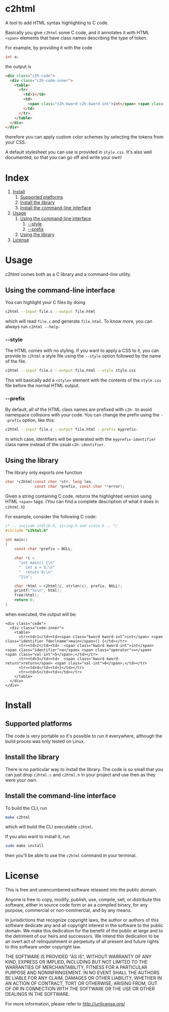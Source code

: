 # c2html
A tool to add HTML syntax highlighting to C code.

Basically you give `c2html` some C code, and it annotates it with HTML `<span>` elements that have class names describing the type of token. 

For example, by providing it with the code
```c
int a;
```
the output is
```html
<div class="c2h-code">
  <div class="c2h-code-inner">
    <table>
      <tr>
        <td>1</td>
        <td>
          <span class="c2h-kword c2h-kword-int">int</span> <span class="c2h-identifier">a</span>;
        </td>
      </tr>
    </table>
  </div>
</div>
```
therefore you can apply custom color schemes by selecting the tokens from your CSS. 

A default stylesheet you can use is provided in `style.css`. It's also well documented, so that you can go off and write your own!

# Index
1. [Install](#install)
    1. [Supported platforms](#supported-platforms)
    1. [Install the library](#install-the-library)
    1. [Install the command-line interface](#install-the-command-line-interface)
1. [Usage](#usage)
    1. [Using the command-line interface](#using-the-command-line-interface)
        1. [--style](#--style)
        1. [--prefix](#--prefix)
    1. [Using the library](#using-the-library)
1. [License](#license)

# Usage
c2html comes both as a C library and a command-line utility. 

## Using the command-line interface
You can highlight your C files by doing
```sh
c2html --input file.c --output file.html
```
which will read `file.c` and generate `file.html`. To know more, you can always run `c2html --help`.

### --style
The HTML comes with no styling. If you want to apply a CSS to it, you can provide to `c2html` a style file using the `--style` option followed by the name of the file.

```sh
c2html --input file.c --output file.html --style style.css
```

This will basically add a `<style>` element with the contents of the `style.css` file before the normal HTML output.

### --prefix
By default, all of the HTML class names are prefixed with `c2h-` to avoid namespace collisions with your code. You can change the prefix using the `--prefix` option, like this:
```sh
c2html --input file.c --output file.html --prefix myprefix-
```
in which case, identifiers will be generated with the `myprefix-identifier` class name instead of the usual `c2h-identifier`.

## Using the library
The library only exports one function
```c
char *c2html(const char *str, long len, 
             const char *prefix, const char **error);

```
Given a string containing C code, returns the highlighted version using HTML `<span>` tags. (You can find a complete description of what it does in `c2html.h`)

For example, consider the following C code:
```c
/* .. include stdlib.h, string.h and stdio.h .. */
#include "c2html.h"

int main()
{
    const char *prefix = NULL;

    char *c = 
      "int main() {\n"
      "  int a = 5;\n"
      "  return 0;\n"
      "}\n";

    char *html = c2html(c, strlen(c), prefix, NULL);
    printf("%s\n", html);
    free(html);
    return 0;
}
```
when executed, the output will be:
```
<div class="code">
  <div class="code-inner">
    <table>
      <tr><td>1</td><td><span class="kword kword-int">int</span> <span class="identifier fdeclname">main</span>() {</td></tr>
      <tr><td>2</td><td>  <span class="kword kword-int">int</span> <span class="identifier">a</span> <span class="operator">=</span> <span class="val-int">5</span>;</td></tr>
      <tr><td>3</td><td>  <span class="kword kword-return">return</span> <span class="val-int">0</span>;</td></tr>
      <tr><td>4</td><td>}</td></tr>
      <tr><td>5</td><td></td></tr>
    </table>
  </div>
</div>

```

# Install

## Supported platforms
The code is very portable so it's possible to run it everywhere, although the build proces was only tested on Linux.

## Install the library
There is no particular way to install the library. The code is so small that you can just drop `c2html.c` and `c2html.h` in your project and use then as they were your own.

## Install the command-line interface
To build the CLI, run
```sh
make c2html
```
which will build the CLI executable `c2html`.

If you also want to install it, run
```sh
sudo make install
```
then you'll be able to use the `c2html` command in your terminal.

# License
This is free and unencumbered software released into the public domain.

Anyone is free to copy, modify, publish, use, compile, sell, or
distribute this software, either in source code form or as a compiled
binary, for any purpose, commercial or non-commercial, and by any
means.

In jurisdictions that recognize copyright laws, the author or authors
of this software dedicate any and all copyright interest in the
software to the public domain. We make this dedication for the benefit
of the public at large and to the detriment of our heirs and
successors. We intend this dedication to be an overt act of
relinquishment in perpetuity of all present and future rights to this
software under copyright law.

THE SOFTWARE IS PROVIDED "AS IS", WITHOUT WARRANTY OF ANY KIND,
EXPRESS OR IMPLIED, INCLUDING BUT NOT LIMITED TO THE WARRANTIES OF
MERCHANTABILITY, FITNESS FOR A PARTICULAR PURPOSE AND NONINFRINGEMENT.
IN NO EVENT SHALL THE AUTHORS BE LIABLE FOR ANY CLAIM, DAMAGES OR
OTHER LIABILITY, WHETHER IN AN ACTION OF CONTRACT, TORT OR OTHERWISE,
ARISING FROM, OUT OF OR IN CONNECTION WITH THE SOFTWARE OR THE USE OR
OTHER DEALINGS IN THE SOFTWARE.

For more information, please refer to <http://unlicense.org/>